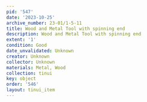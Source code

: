 ```yaml
---
pid: '547'
date: '2023-10-25'
archive_number: 23-01/1-5-11
title: Wood and Metal Tool with spinning end
description: Wood and Metal Tool with spinning end
extent: '1'
condition: Good
date_unvalidated: Unknown
creator: Unknown
collector: Unknown
materials: Metal, Wood
collection: tinui
key: object
order: '546'
layout: tinui_item
---
```


